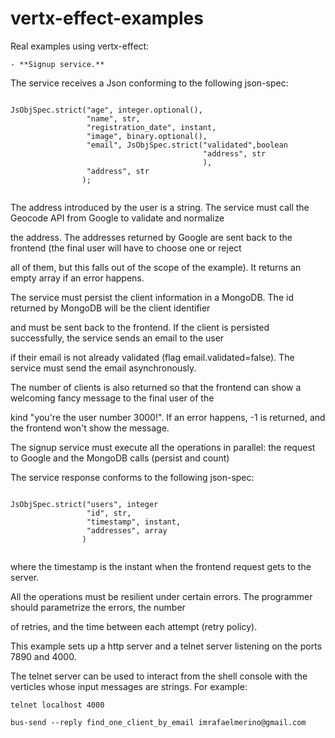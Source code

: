 # vertx-effect-examples
Real examples using vertx-effect:

    - **Signup service.**

The service receives a Json conforming to the following json-spec:

```

JsObjSpec.strict("age", integer.optional(),
                 "name", str,
                 "registration_date", instant,
                 "image", binary.optional(),
                 "email", JsObjSpec.strict("validated",boolean
                                           "address", str
                                           ),
                 "address", str 
                );
                
```                

The address introduced by the user is a string. The service must call the Geocode API from Google to validate and normalize 

the address. The addresses returned by Google are sent back to the frontend (the final user will have to choose one or reject 

all of them, but this falls out of the scope of the example). It returns an empty array if an error happens.

The service must persist the client information in a MongoDB. The id returned by MongoDB will be the client identifier 

and must be sent back to the frontend. If the client is persisted successfully, the service sends an email to the user 

if their email is not already validated (flag email.validated=false). The service must send the email asynchronously.

The number of clients is also returned so that the frontend can show a welcoming fancy message to the final user of the 

kind "you're the user number 3000!". If an error happens, -1 is returned, and the frontend won't show the message.

The signup service must execute all the operations in parallel: the request to  Google and the MongoDB calls (persist and count)

The service response conforms to the following json-spec:

```

JsObjSpec.strict("users", integer
                 "id", str,
                 "timestamp", instant,
                 "addresses", array
                )
                
```                

where the timestamp is the instant when the frontend request gets to the server.

All the operations must be resilient under certain errors. The programmer should parametrize the errors, the number 

of retries, and the time between each attempt (retry policy).

This example sets up a http server and a telnet server listening on the ports 7890 and 4000. 

The telnet server can be used to interact from the shell console with the verticles whose input 
messages are strings. For example:

```
telnet localhost 4000

bus-send --reply find_one_client_by_email imrafaelmerino@gmail.com

```






